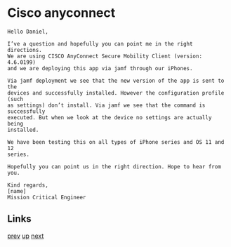 # Cisco anyconnect

    Hello Daniel,

    I’ve a question and hopefully you can point me in the right directions.
    We are using CISCO AnyConnect Secure Mobility Client (version: 4.6.0199)
    and we are deploying this app via jamf through our iPhones.

    Via jamf deployment we see that the new version of the app is sent to the
    devices and successfully installed. However the configuration profile (such
    as settings) don’t install. Via jamf we see that the command is successfully
    executed. But when we look at the device no settings are actually being
    installed.

    We have been testing this on all types of iPhone series and OS 11 and 12
    series.

    Hopefully you can point us in the right direction. Hope to hear from you.

    Kind regards,
    [name]
    Mission Critical Engineer

## Links

[prev](2018-05-15.md) [up](../) [next](2018-09-18.md)

